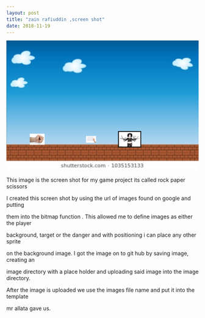 ```yaml
---
layout: post
title: "zain rafiuddin ,screen shot"
date: 2018-11-19
---
```



                   
![rockps](/images/rockps.png)

            
 This image is the screen shot for my game project its called rock paper scissors

I created this screen shot by using the url of images found on google and putting 

them into the bitmap function . This allowed me to define images as either the player

background, target or the danger and with positioning i can place any other sprite 

on the background image. I got the image on to git hub by saving image, creating an

image directory with a place holder and uploading said image into the image directory.
 
 After the image is uploaded we use the images file name and put it into the template 

mr allata gave us.
              
              
              
              

